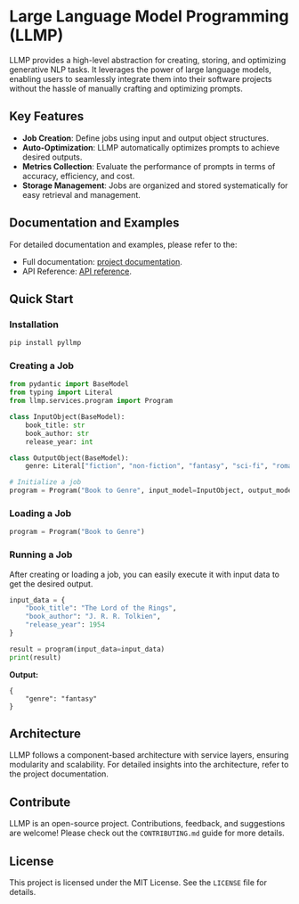 # Large Language Model Programming (LLMP)

LLMP provides a high-level abstraction for creating, storing, and optimizing generative NLP tasks. It leverages the power of large language models, enabling users to seamlessly integrate them into their software projects without the hassle of manually crafting and optimizing prompts.

## Key Features

- **Job Creation**: Define jobs using input and output object structures.
- **Auto-Optimization**: LLMP automatically optimizes prompts to achieve desired outputs.
- **Metrics Collection**: Evaluate the performance of prompts in terms of accuracy, efficiency, and cost.
- **Storage Management**: Jobs are organized and stored systematically for easy retrieval and management.


## Documentation and Examples

For detailed documentation and examples, please refer to the:
 - Full documentation: [project documentation](https://llmp.vercel.app/docs/intro).
 - API Reference: [API reference](https://llmp.readthedocs.io/en/latest/api_reference.html).
## Quick Start

### Installation
```bash
pip install pyllmp
```

### Creating a Job

```python
from pydantic import BaseModel
from typing import Literal
from llmp.services.program import Program

class InputObject(BaseModel):
    book_title: str
    book_author: str
    release_year: int

class OutputObject(BaseModel):
    genre: Literal["fiction", "non-fiction", "fantasy", "sci-fi", "romance", "thriller", "horror", "other"]

# Initialize a job
program = Program("Book to Genre", input_model=InputObject, output_model=OutputObject)
```

### Loading a Job

```python
program = Program("Book to Genre")
```

### Running a Job

After creating or loading a job, you can easily execute it with input data to get the desired output.

```python
input_data = {
    "book_title": "The Lord of the Rings",
    "book_author": "J. R. R. Tolkien",
    "release_year": 1954
}

result = program(input_data=input_data)
print(result)
```

**Output:**

```
{
    "genre": "fantasy"
}
```

## Architecture

LLMP follows a component-based architecture with service layers, ensuring modularity and scalability. For detailed insights into the architecture, refer to the project documentation.

## Contribute

LLMP is an open-source project. Contributions, feedback, and suggestions are welcome! Please check out the `CONTRIBUTING.md` guide for more details.

## License

This project is licensed under the MIT License. See the `LICENSE` file for details.
